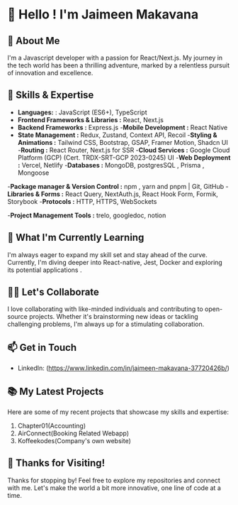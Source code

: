# 👋 Hello ! I'm Jaimeen Makavana

## 🚀 About Me

I'm a Javascript developer with a passion for React/Next.js. My journey in the tech world has been a thrilling adventure, marked by a relentless pursuit of innovation and excellence.

## 💼 Skills & Expertise

- **Languages:** :
JavaScript (ES6+), TypeScript 
- **Frontend Frameworks & Libraries :** 
React, Next.js
- **Backend Frameworks :**
Express.js
-**Mobile Development :**
React Native
- **State Management :** 
Redux, Zustand, Context API, Recoil
-**Styling & Animations :**
Tailwind CSS, Bootstrap, GSAP, Framer Motion, Shadcn UI 
-**Routing :**
React Router, Next.js for SSR
-**Cloud Services :**
Google Cloud Platform (GCP) (Cert. TRDX-SRT-GCP 2023-0245) UI
-**Web Deployment :** 
Vercel, Netlify 
-**Databases :**
MongoDB, postgresSQL , Prisma , Mongoose 


-**Package manager & Version Control :**
npm , yarn and pnpm | Git, GitHub 
-**Libraries & Forms :** 
React Query, NextAuth.js, React Hook Form, 
Formik, Storybook 
-**Protocols :** 
HTTP, HTTPS, WebSockets


-**Project Management Tools :** 
trelo, googledoc, notion 



## 🌱 What I'm Currently Learning

I'm always eager to expand my skill set and stay ahead of the curve. Currently, I'm diving deeper into React-native, Jest, Docker and exploring its potential applications .

## 👯‍♀️ Let's Collaborate

I love collaborating with like-minded individuals and contributing to open-source projects. Whether it's brainstorming new ideas or tackling challenging problems, I'm always up for a stimulating collaboration.

## 📫 Get in Touch

- LinkedIn: (https://www.linkedin.com/in/jaimeen-makavana-37720426b/)

## 📚 My Latest Projects

Here are some of my recent projects that showcase my skills and expertise:

1. Chapter01(Accounting) 
2. AirConnect(Booking Related Webapp) 
3. Koffeekodes(Company's own website) 

## 🙏 Thanks for Visiting!

Thanks for stopping by! Feel free to explore my repositories and connect with me. Let's make the world a bit more innovative, one line of code at a time.
